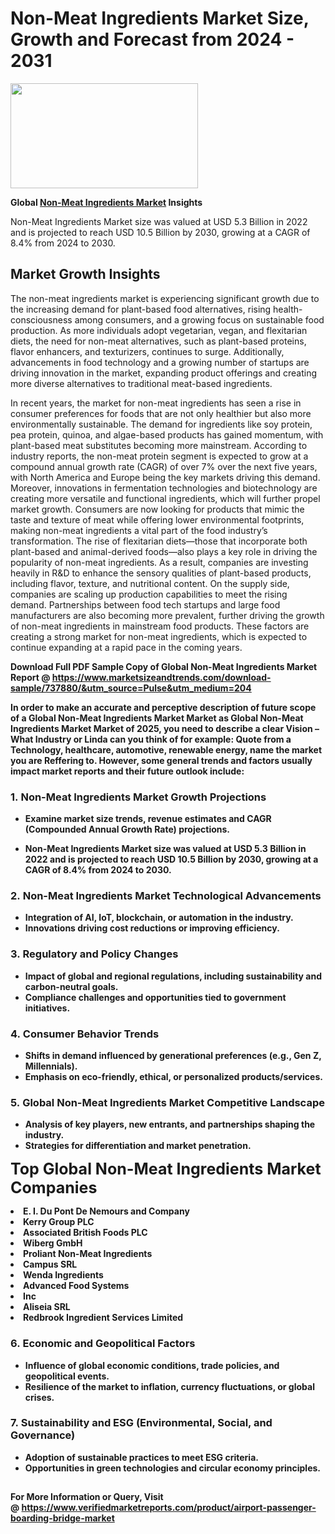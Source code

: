 <H1>Non-Meat Ingredients Market Size, Growth and Forecast from 2024 - 2031</H1><img class="aligncenter size-medium wp-image-584254" src="https://thirdeyenews.in/wp-content/uploads/2024/09/Global-Market-Research-300x168.jpeg" alt="" width="300" height="168" /><p><strong>Global&nbsp;<a href="https://www.marketsizeandtrends.com/download-sample/737880/&amp;utm_source=Pulse&amp;utm_medium=204">Non-Meat Ingredients Market</a> Insights</strong></p><p>Non-Meat Ingredients Market size was valued at USD 5.3 Billion in 2022 and is projected to reach USD 10.5 Billion by 2030, growing at a CAGR of 8.4% from 2024 to 2030.</p><p><h2>Market Growth Insights</h2> <p>The non-meat ingredients market is experiencing significant growth due to the increasing demand for plant-based food alternatives, rising health-consciousness among consumers, and a growing focus on sustainable food production. As more individuals adopt vegetarian, vegan, and flexitarian diets, the need for non-meat alternatives, such as plant-based proteins, flavor enhancers, and texturizers, continues to surge. Additionally, advancements in food technology and a growing number of startups are driving innovation in the market, expanding product offerings and creating more diverse alternatives to traditional meat-based ingredients.</p> <p><strong></strong></p> <p>In recent years, the market for non-meat ingredients has seen a rise in consumer preferences for foods that are not only healthier but also more environmentally sustainable. The demand for ingredients like soy protein, pea protein, quinoa, and algae-based products has gained momentum, with plant-based meat substitutes becoming more mainstream. According to industry reports, the non-meat protein segment is expected to grow at a compound annual growth rate (CAGR) of over 7% over the next five years, with North America and Europe being the key markets driving this demand. Moreover, innovations in fermentation technologies and biotechnology are creating more versatile and functional ingredients, which will further propel market growth. Consumers are now looking for products that mimic the taste and texture of meat while offering lower environmental footprints, making non-meat ingredients a vital part of the food industry’s transformation. The rise of flexitarian diets—those that incorporate both plant-based and animal-derived foods—also plays a key role in driving the popularity of non-meat ingredients. As a result, companies are investing heavily in R&D to enhance the sensory qualities of plant-based products, including flavor, texture, and nutritional content. On the supply side, companies are scaling up production capabilities to meet the rising demand. Partnerships between food tech startups and large food manufacturers are also becoming more prevalent, further driving the growth of non-meat ingredients in mainstream food products. These factors are creating a strong market for non-meat ingredients, which is expected to continue expanding at a rapid pace in the coming years.</p> <p><strong></p><p><span class=""><strong>Download Full PDF Sample Copy of Global Non-Meat Ingredients Market Report</strong> @ <a href="https://www.marketsizeandtrends.com/download-sample/737880/&amp;utm_source=Pulse&amp;utm_medium=204" target="_blank">https://www.marketsizeandtrends.com/download-sample/737880/&amp;utm_source=Pulse&amp;utm_medium=204</a></span></p><p>In order to make an accurate and perceptive description of future scope of a Global&nbsp;Non-Meat Ingredients Market Market as Global&nbsp;Non-Meat Ingredients Market Market of 2025, you need to describe a clear Vision &ndash; What Industry or Linda can you think of for example: Quote from a Technology, healthcare, automotive, renewable energy, name the market you are Reffering to. However, some general trends and factors usually impact market reports and their future outlook include:</p><h3>1.&nbsp;<strong>Non-Meat Ingredients Market Growth Projections</strong></h3><ul><li>Examine market size trends, revenue estimates and CAGR (Compounded Annual Growth Rate) projections.</li><li><p>Non-Meat Ingredients Market size was valued at USD 5.3 Billion in 2022 and is projected to reach USD 10.5 Billion by 2030, growing at a CAGR of 8.4% from 2024 to 2030.</p></li></ul><h3>2.&nbsp;<strong>Non-Meat Ingredients Market Technological Advancements</strong></h3><ul><li>Integration of AI, IoT, blockchain, or automation in the industry.</li><li>Innovations driving cost reductions or improving efficiency.</li></ul><h3>3.&nbsp;<strong>Regulatory and Policy Changes</strong></h3><ul><li>Impact of global and regional regulations, including sustainability and carbon-neutral goals.</li><li>Compliance challenges and opportunities tied to government initiatives.</li></ul><h3>4.&nbsp;<strong>Consumer Behavior Trends</strong></h3><ul><li>Shifts in demand influenced by generational preferences (e.g., Gen Z, Millennials).</li><li>Emphasis on eco-friendly, ethical, or personalized products/services.</li></ul><h3>5.&nbsp;<strong>Global Non-Meat Ingredients Market Competitive Landscape</strong></h3><ul><li>Analysis of key players, new entrants, and partnerships shaping the industry.</li><li>Strategies for differentiation and market penetration.</li></ul><p data-pm-slice="1 1 []"><span style="color: inherit; font-family: inherit; font-size: 25px;">Top Global Non-Meat Ingredients Market Companies</span></p><div class="" data-test-id=""><p><li>E. I. Du Pont De Nemours and Company</li><li> Kerry Group PLC</li><li> Associated British Foods PLC</li><li> Wiberg GmbH</li><li> Proliant Non-Meat Ingredients</li><li> Campus SRL</li><li> Wenda Ingredients</li><li> Advanced Food Systems</li><li> Inc</li><li> Aliseia SRL</li><li> Redbrook Ingredient Services Limited</li></p></div><h3>6.&nbsp;<strong>Economic and Geopolitical Factors</strong></h3><ul><li>Influence of global economic conditions, trade policies, and geopolitical events.</li><li>Resilience of the market to inflation, currency fluctuations, or global crises.</li></ul><h3>7.&nbsp;<strong>Sustainability and ESG (Environmental, Social, and Governance)</strong></h3><ul><li>Adoption of sustainable practices to meet ESG criteria.</li><li>Opportunities in green technologies and circular economy principles.</li></ul><h2><strong style="font-size: 14px;">For More Information or Query, Visit @&nbsp;</strong><a style="background-color: #ffffff; font-size: 14px;" href="https://www.marketsizeandtrends.com/report/non-meat-ingredients-market/" target="_blank">https://www.verifiedmarketreports.com/product/airport-passenger-boarding-bridge-market</a></h2>
